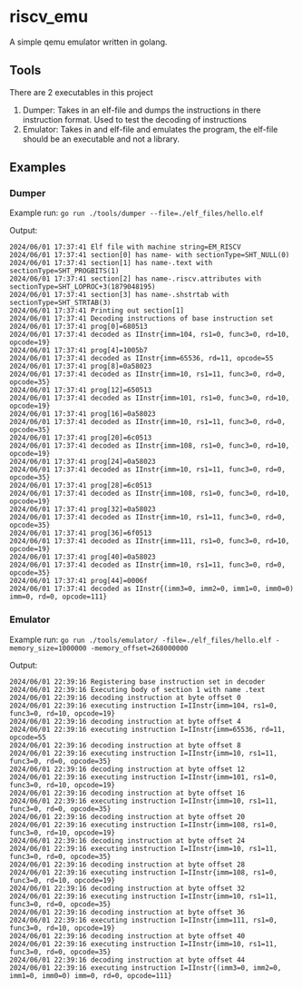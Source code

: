 # riscv_emu

A simple qemu emulator written in golang.

## Tools
There are 2 executables in this project

1. Dumper: Takes in an elf-file and dumps the instructions in there instruction format. Used to test the decoding of instructions
2. Emulator: Takes in and elf-file and emulates the program, the elf-file should be an executable and not a library.

## Examples

### Dumper

Example run:
``` go run ./tools/dumper --file=./elf_files/hello.elf ```

Output:
```
2024/06/01 17:37:41 Elf file with machine string=EM_RISCV 
2024/06/01 17:37:41 section[0] has name- with sectionType=SHT_NULL(0) 
2024/06/01 17:37:41 section[1] has name-.text with sectionType=SHT_PROGBITS(1) 
2024/06/01 17:37:41 section[2] has name-.riscv.attributes with sectionType=SHT_LOPROC+3(1879048195) 
2024/06/01 17:37:41 section[3] has name-.shstrtab with sectionType=SHT_STRTAB(3) 
2024/06/01 17:37:41 Printing out section[1] 
2024/06/01 17:37:41 Decoding instructions of base instruction set
2024/06/01 17:37:41 prog[0]=680513 
2024/06/01 17:37:41 decoded as IInstr{imm=104, rs1=0, func3=0, rd=10, opcode=19} 
2024/06/01 17:37:41 prog[4]=1005b7 
2024/06/01 17:37:41 decoded as IInstr{imm=65536, rd=11, opcode=55 
2024/06/01 17:37:41 prog[8]=0a58023 
2024/06/01 17:37:41 decoded as IInstr{imm=10, rs1=11, func3=0, rd=0, opcode=35} 
2024/06/01 17:37:41 prog[12]=650513 
2024/06/01 17:37:41 decoded as IInstr{imm=101, rs1=0, func3=0, rd=10, opcode=19} 
2024/06/01 17:37:41 prog[16]=0a58023 
2024/06/01 17:37:41 decoded as IInstr{imm=10, rs1=11, func3=0, rd=0, opcode=35} 
2024/06/01 17:37:41 prog[20]=6c0513 
2024/06/01 17:37:41 decoded as IInstr{imm=108, rs1=0, func3=0, rd=10, opcode=19} 
2024/06/01 17:37:41 prog[24]=0a58023 
2024/06/01 17:37:41 decoded as IInstr{imm=10, rs1=11, func3=0, rd=0, opcode=35} 
2024/06/01 17:37:41 prog[28]=6c0513 
2024/06/01 17:37:41 decoded as IInstr{imm=108, rs1=0, func3=0, rd=10, opcode=19} 
2024/06/01 17:37:41 prog[32]=0a58023 
2024/06/01 17:37:41 decoded as IInstr{imm=10, rs1=11, func3=0, rd=0, opcode=35} 
2024/06/01 17:37:41 prog[36]=6f0513 
2024/06/01 17:37:41 decoded as IInstr{imm=111, rs1=0, func3=0, rd=10, opcode=19} 
2024/06/01 17:37:41 prog[40]=0a58023 
2024/06/01 17:37:41 decoded as IInstr{imm=10, rs1=11, func3=0, rd=0, opcode=35} 
2024/06/01 17:37:41 prog[44]=0006f 
2024/06/01 17:37:41 decoded as IInstr{(imm3=0, imm2=0, imm1=0, imm0=0) imm=0, rd=0, opcode=111} 
```

### Emulator

Example run:
``` go run ./tools/emulator/ -file=./elf_files/hello.elf -memory_size=1000000 -memory_offset=268000000 ```

Output:
```
2024/06/01 22:39:16 Registering base instruction set in decoder
2024/06/01 22:39:16 Executing body of section 1 with name .text 
2024/06/01 22:39:16 decoding instruction at byte offset 0
2024/06/01 22:39:16 executing instruction I=IInstr{imm=104, rs1=0, func3=0, rd=10, opcode=19}
2024/06/01 22:39:16 decoding instruction at byte offset 4
2024/06/01 22:39:16 executing instruction I=IInstr{imm=65536, rd=11, opcode=55
2024/06/01 22:39:16 decoding instruction at byte offset 8
2024/06/01 22:39:16 executing instruction I=IInstr{imm=10, rs1=11, func3=0, rd=0, opcode=35}
2024/06/01 22:39:16 decoding instruction at byte offset 12
2024/06/01 22:39:16 executing instruction I=IInstr{imm=101, rs1=0, func3=0, rd=10, opcode=19}
2024/06/01 22:39:16 decoding instruction at byte offset 16
2024/06/01 22:39:16 executing instruction I=IInstr{imm=10, rs1=11, func3=0, rd=0, opcode=35}
2024/06/01 22:39:16 decoding instruction at byte offset 20
2024/06/01 22:39:16 executing instruction I=IInstr{imm=108, rs1=0, func3=0, rd=10, opcode=19}
2024/06/01 22:39:16 decoding instruction at byte offset 24
2024/06/01 22:39:16 executing instruction I=IInstr{imm=10, rs1=11, func3=0, rd=0, opcode=35}
2024/06/01 22:39:16 decoding instruction at byte offset 28
2024/06/01 22:39:16 executing instruction I=IInstr{imm=108, rs1=0, func3=0, rd=10, opcode=19}
2024/06/01 22:39:16 decoding instruction at byte offset 32
2024/06/01 22:39:16 executing instruction I=IInstr{imm=10, rs1=11, func3=0, rd=0, opcode=35}
2024/06/01 22:39:16 decoding instruction at byte offset 36
2024/06/01 22:39:16 executing instruction I=IInstr{imm=111, rs1=0, func3=0, rd=10, opcode=19}
2024/06/01 22:39:16 decoding instruction at byte offset 40
2024/06/01 22:39:16 executing instruction I=IInstr{imm=10, rs1=11, func3=0, rd=0, opcode=35}
2024/06/01 22:39:16 decoding instruction at byte offset 44
2024/06/01 22:39:16 executing instruction I=IInstr{(imm3=0, imm2=0, imm1=0, imm0=0) imm=0, rd=0, opcode=111}
```

